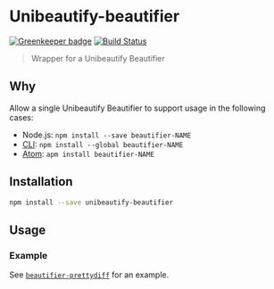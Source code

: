 # Unibeautify-beautifier

[![Greenkeeper badge](https://badges.greenkeeper.io/Unibeautify/unibeautify-beautifier.svg)](https://greenkeeper.io/)
[![Build Status](https://travis-ci.org/Unibeautify/unibeautify-beautifier.svg?branch=master)](https://travis-ci.org/Unibeautify/unibeautify-beautifier)

> Wrapper for a Unibeautify Beautifier

## Why

Allow a single Unibeautify Beautifier to support usage in the following cases:
- Node.js: `npm install --save beautifier-NAME`
- [CLI](https://github.com/Unibeautify/unibeautify-cli): `npm install --global beautifier-NAME`
- [Atom](https://github.com/Glavin001/atom-beautify): `apm install beautifier-NAME`

## Installation

```bash
npm install --save unibeautify-beautifier
```

## Usage

### Example

See [`beautifier-prettydiff`](https://github.com/Unibeautify/beautifier-prettydiff) for an example.